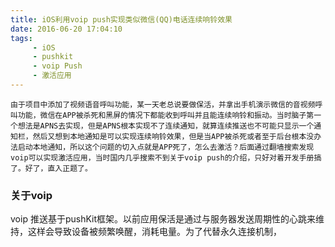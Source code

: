 ```yaml
---
title: iOS利用voip push实现类似微信(QQ)电话连续响铃效果
date: 2016-06-20 17:04:10
tags:
	 - iOS
	 - pushkit
	 - voip Push
	 - 激活应用
---
```

	由于项目中添加了视频语音呼叫功能，某一天老总说要做保活，并拿出手机演示微信的音视频呼叫功能，微信在APP被杀死和黑屏的情况下都能收到呼叫并且能连续响铃和振动。当时脑子第一个想法是APNS去实现，但是APNS根本实现不了连续通知，就算连续推送也不可能只显示一个通知栏，然后又想到本地通知是可以实现连续响铃效果，但是当APP被杀死或者至于后台根本没办法启动本地通知，所以这个问题的切入点就是APP死了，怎么去激活？后面通过翻墙搜索发现voip可以实现激活应用，当时国内几乎搜索不到关于voip push的介绍，只好对着开发手册搞了。好了，直入正题了。
	
### 关于voip
  voip 推送基于pushKit框架。以前应用保活是通过与服务器发送周期性的心跳来维持，这样会导致设备被频繁唤醒，消耗电量。为了代替永久连接机制，
